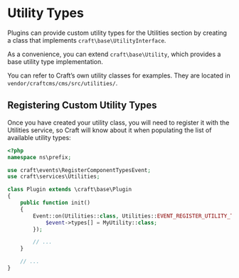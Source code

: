 Utility Types
=============

Plugins can provide custom utility types for the Utilities section by creating a class that implements `craft\base\UtilityInterface`.

As a convenience, you can extend `craft\base\Utility`, which provides a base utility type implementation.

You can refer to Craft’s own utility classes for examples. They are located in `vendor/craftcms/cms/src/utilities/`.

## Registering Custom Utility Types

Once you have created your utility class, you will need to register it with the Utilities service, so Craft will know about it when populating the list of available utility types:

```php
<?php
namespace ns\prefix;

use craft\events\RegisterComponentTypesEvent;
use craft\services\Utilities;

class Plugin extends \craft\base\Plugin
{
    public function init()
    {
        Event::on(Utilities::class, Utilities::EVENT_REGISTER_UTILITY_TYPES, function(RegisterComponentTypesEvent $event) {
            $event->types[] = MyUtility::class;
        });

        // ...
    }

    // ...
}
```
